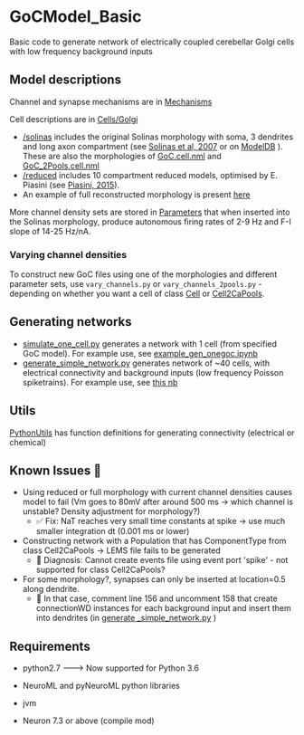 # GoCModel_Basic
Basic code to generate network of electrically coupled cerebellar Golgi cells with low frequency background inputs

## Model descriptions
Channel and synapse mechanisms are in [Mechanisms](Mechanisms)

Cell descriptions are in [Cells/Golgi](Cells/Golgi)

- [/solinas](Cells/Golgi/solinas) includes the original Solinas morphology with soma, 3 dendrites and long axon compartment (see [Solinas et al, 2007](https://www.frontiersin.org/articles/10.3389/neuro.03.002.2007/full) or on [ModelDB](https://senselab.med.yale.edu/ModelDB/showmodel.cshtml?model=112685) ). These are also the morphologies of [GoC.cell.nml](Cells/Golgi/GoC.cell.nml) and [GoC_2Pools.cell.nml](Cells/Golgi/GoC_2Pools.cell.nml)
- [/reduced](Cells/Golgi/reduced) includes 10 compartment reduced models, optimised by E. Piasini (see [Piasini, 2015](https://discovery.ucl.ac.uk/id/eprint/1464128/1/eugenio_piasini_phd_thesis.pdf)).
- An example of full reconstructed morphology is present [here](Cells/Golgi/Golgi_040408_C1.cell.nml)

More channel density sets are stored in [Parameters](Parameters/useParams_FI_14_25.pkl) that when inserted into the Solinas morphology, produce autonomous firing rates of 2-9 Hz and F-I slope of 14-25 Hz/nA.

### Varying channel densities
To construct new GoC files using one of the morphologies and different parameter sets, use `vary_channels.py` or `vary_channels_2pools.py` - depending on whether you want a cell of class [Cell](https://docs.neuroml.org/Userdocs/Schemas/Cells.html#cell) or [Cell2CaPools](https://docs.neuroml.org/Userdocs/Schemas/Cells.html#cell2capools).


## Generating networks

- [simulate_one_cell.py](Network/simulate_one_cell.py) generates a network with 1 cell (from specified GoC model). For example use, see [example_gen_onegoc.ipynb](Network/example_gen_onegoc.ipynb)
- [generate_simple_network.py](Network/generate_simple_network.py) generates network of ~40 cells, with electrical connectivity and background inputs (low frequency Poisson spiketrains). For example use, see [this nb](Network/example_gen_network.ipynb)

## Utils

[PythonUtils](PythonUtils) has function definitions for generating connectivity (electrical or chemical)


##  Known Issues :construction_worker:
- Using reduced or full morphology with current channel densities causes model to fail (Vm goes to 80mV after around 500 ms -> which channel is unstable? Density adjustment for morphology?)
  - :white_check_mark: Fix: NaT reaches very small time constants at spike -> use much smaller integration dt (0.001 ms or lower)
- Constructing network with a Population that has ComponentType  from class Cell2CaPools -> LEMS file fails to be generated
  - :small_blue_diamond: Diagnosis: Cannot create events file using event port 'spike' - not supported for class Cell2CaPools?
- For some morphology?, synapses can only be inserted at location=0.5 along dendrite. 
  - :small_blue_diamond: In that case, comment line 156 and uncomment 158  that create connectionWD instances for each background input and insert them into dendrites (in [generate _simple_network.py](Network/generate_simple_network.py) )


## Requirements

- python2.7 ---> Now supported for Python 3.6
- NeuroML and pyNeuroML python libraries
- jvm

- Neuron 7.3 or above (compile mod)
